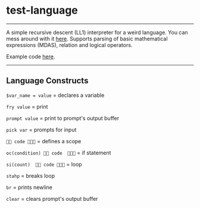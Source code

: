 # test-language

---

A simple recursive descent (LL1) interpreter for a weird language. You can mess around with it [here](https://vrcxz.github.io/test-language/). Supports parsing of basic mathematical expressions (MDAS), relation and logical operators. 

Example code [here](https://github.com/vrcxz/test-language/blob/main/guessing_game.weird).

---

## Language Constructs

`$var_name = value` = declares a variable

`fry value` = print

`prompt value` = print to prompt's output buffer

`pick var` = prompts for input

`👋👋 code 👋👋👋` = defines a scope

`oc(condition) 👋👋 code  👋👋👋` = if statement

`si(count)  👋👋 code 👋👋👋` = loop

`stahp` = breaks loop

`br` = prints newline

`clear` = clears prompt's output buffer
